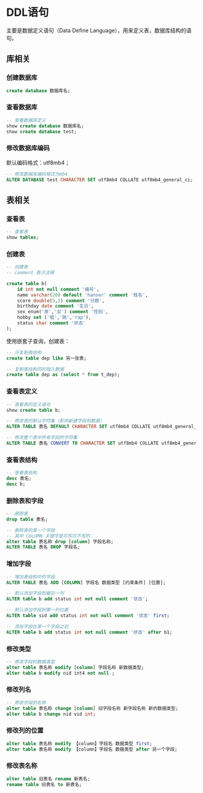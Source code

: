 # DDL语句

主要是数据定义语句（Data Define Language），用来定义表，数据库结构的语句。

## 库相关

### 创建数据库

```sql
create database 数据库名;
```



### 查看数据库

```sql
-- 查看数据库定义
show create database 数据库名;
show create database test;
```



### 修改数据库编码

默认编码格式：utf8mb4；

```sql
-- 修改数据库编码格式为mb4
ALTER DATABASE test CHARACTER SET utf8mb4 COLLATE utf8mb4_general_ci;
```



## 表相关

### 查看表

```sql
-- 查看表
show tables;
```

### 创建表

```sql
-- 创建表
-- comment 表示注释

create table b(
	id int not null comment '编号',
    name varchar(20) default 'hanser' comment '姓名',
    score double(5,2) comment '分数',
    birthday date comment '生日',
    sex enum('男','女') comment '性别',
    hobby set ('唱','跳','rap'),
    status char comment '状态'
);
```

使用嵌套子查询，创建表：

```sql
-- 只复制表结构
create table dep like 另一张表;

-- 复制表结构同时插入数据
create table dep as (select * from t_dep);
```



### 查看表定义

```sql
-- 查看表的定义语句
show create table b;

-- 修改表的默认字符集（影响新建字段和数据）
ALTER TABLE 表名 DEFAULT CHARACTER SET utf8mb4 COLLATE utf8mb4_general_ci;

-- 修改整个表中所有字段的字符集
ALTER TABLE 表名 CONVERT TO CHARACTER SET utf8mb4 COLLATE utf8mb4_general_ci;
```

### 查看表结构

```sql
-- 查看表结构
desc 表名;
desc b;
```

### 删除表和字段

```sql
-- 删除表
drop table 表名;

-- 删除表的某一个字段
-- 其中 COLUMN 关键字是可写可不写的：
alter table 表名称 drop [column] 字段名称;
ALTER TABLE 表名 DROP 字段名;
```

### 增加字段

```sql
-- 增加表结构中的字段
ALTER TABLE 表名 ADD [COLUMN] 字段名 数据类型 [约束条件] [位置];

-- 默认添加字段到最后一列
ALTER table b add status int not null comment '状态';

-- 默认添加字段到第一列位置
ALTER table sid add status int not null comment '状态' first;

-- 添加字段在某一个字段之后
ALTER table b add status int not null comment '状态' after b1;

```

### 修改类型

```sql
-- 修改字段的数据类型
alter table 表名称 modify [column] 字段名称 新数据类型;
alter table b modify nid int4 not null ;
```

### 修改列名

```sql
-- 修改字段的名称
alter table 表名称 change [column] 旧字段名称 新字段名称 新的数据类型;
alter table b change nid vid int;
```

### 修改列的位置

```sql
alter table 表名称 modify 【column】字段名 数据类型 first;
alter table 表名称 modify 【column】字段名 数据类型 after 另一个字段;
```

### 修改表名称

```sql
alter table 旧表名 rename 新表名;
rename table 旧表名 to 新表名;
```

